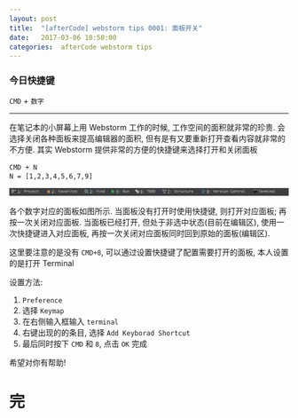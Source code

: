 ```yaml
---
layout: post
title:  "[afterCode] webstorm tips 0001: 面板开关"
date:   2017-03-06 10:50:00
categories:  afterCode webstorm tips
---
```


### 今日快捷键

`CMD` + `数字`

----

在笔记本的小屏幕上用 Webstorm 工作的时候,  工作空间的面积就非常的珍贵.  会选择关闭各种面板来提高编辑器的面积,  但有是有又要重新打开查看内容就非常的不方便. 其实 Webstorm 提供非常的方便的快捷键来选择打开和关闭面板

```
CMD + N 
N = [1,2,3,4,5,6,7,9]
```

![map_pannel](https://raw.githubusercontent.com/stormslowly/stormslowly.github.io/master/imgs/ws_panel_map.png)

各个数字对应的面板如图所示. 当面板没有打开时使用快捷键, 则打开对应面板; 再按一次关闭对应面板. 当面板已经打开, 但处于非选中状态(目前在编辑区), 使用一次快捷键进入对应面板, 再按一次关闭对应面板同时回到原始的面板(编辑区).

这里要注意的是没有 `CMD+8`, 可以通过设置快捷键了配置需要打开的面板, 本人设置的是打开 Terminal

设置方法:

1. `Preference` 
2. 选择 `Keymap`
3. 在右侧输入框输入 `terminal` 
4. 右键出现的的条目, 选择 `Add Keyborad Shortcut`
5. 最后同时按下 `CMD` 和 `8`, 点击 `OK` 完成
 
希望对你有帮助!
 
# 完
